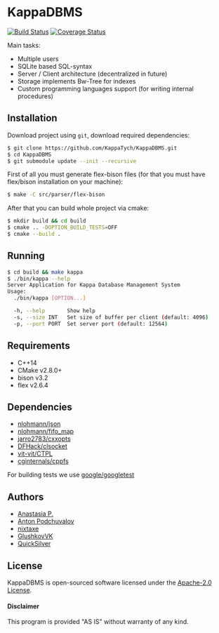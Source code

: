 # KappaDBMS

[![Build Status](https://travis-ci.org/KappaTych/KappaDBMS.svg?branch=develop)](https://travis-ci.org/KappaTych/KappaDBMS)
[![Coverage Status](https://coveralls.io/repos/github/KappaTych/KappaDBMS/badge.svg?branch=develop)](https://coveralls.io/github/KappaTych/KappaDBMS?branch=develop)

Main tasks:
- Multiple users
- SQLite based SQL-syntax
- Server / Client architecture (decentralized in future)
- Storage implements Bw-Tree for indexes
- Custom programming languages support (for writing internal procedures)

Installation
------------

Download project using `git`, download required dependencies:
```sh
$ git clone https://github.com/KappaTych/KappaDBMS.git
$ cd KappaDBMS
$ git submodule update --init --recursive
```

First of all you must generate flex-bison files (for that you must have flex/bison installation on your machine):
```sh
$ make -C src/parser/flex-bison
```

After that you can build whole project via cmake:
```sh
$ mkdir build && cd build
$ cmake .. -DOPTION_BUILD_TESTS=OFF
$ cmake --build .
```

Running
-------

```sh
$ cd build && make kappa
$ ./bin/kappa --help
Server Application for Kappa Database Management System
Usage:
  ./bin/kappa [OPTION...]

  -h, --help       Show help
  -s, --size INT   Set size of buffer per client (default: 4096)
  -p, --port PORT  Set server port (default: 12564)
```

Requirements
------------

* C++14
* CMake v2.8.0+
* bison v3.2
* flex v2.6.4

Dependencies
------------

* [nlohmann/json](https://github.com/nlohmann/json)
* [nlohmann/fifo_map](https://github.com/nlohmann/fifo_map)
* [jarro2783/cxxopts](https://github.com/jarro2783/cxxopts)
* [DFHack/clsocket](https://github.com/DFHack/clsocket)
* [vit-vit/CTPL](https://github.com/vit-vit/CTPL)
* [cginternals/cppfs](https://github.com/cginternals/cppfs)

For building tests we use [google/googletest](https://github.com/google/googletest)

Authors
-------
+ [Anastasia P.](https://github.com/pototckaia)
+ [Anton Podchuvalov](https://github.com/tonichoff)
+ [nixtaxe](https://github.com/nixtaxe)
+ [GlushkovVK](https://github.com/TrueFinch)
+ [QuickSilver](https://github.com/abelidze)


License
-------
KappaDBMS is open-sourced software licensed under the [Apache-2.0 License](https://opensource.org/licenses/Apache-2.0).

#### Disclaimer

This program is provided "AS IS" without warranty of any kind.